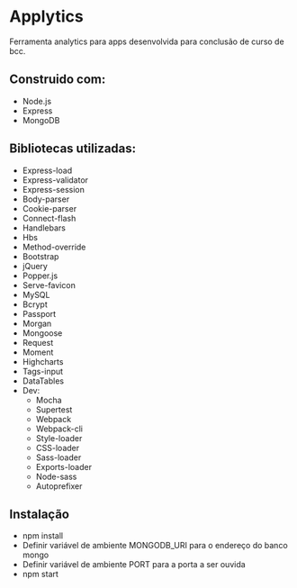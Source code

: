 # Applytics
Ferramenta analytics para apps desenvolvida para conclusão de curso de bcc.

## Construido com:
- Node.js
- Express
- MongoDB

## Bibliotecas utilizadas:
- Express-load
- Express-validator
- Express-session
- Body-parser
- Cookie-parser
- Connect-flash
- Handlebars
- Hbs
- Method-override
- Bootstrap
- jQuery
- Popper.js
- Serve-favicon
- MySQL
- Bcrypt
- Passport
- Morgan
- Mongoose
- Request
- Moment
- Highcharts
- Tags-input
- DataTables
- Dev:
    - Mocha
    - Supertest
    - Webpack
    - Webpack-cli
    - Style-loader
    - CSS-loader
    - Sass-loader
    - Exports-loader
    - Node-sass
    - Autoprefixer

## Instalação
- npm install
- Definir variável de ambiente MONGODB_URI para o endereço do banco mongo
- Definir variável de ambiente PORT para a porta a ser ouvida
- npm start